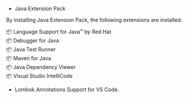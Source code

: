



* Java Extension Pack

By installing Java Extension Pack, the following extensions are installed:  

📦 Language Support for Java™ by Red Hat    
📦 Debugger for Java  
📦 Java Test Runner  
📦 Maven for Java  
📦 Java Dependency Viewer  
📦 Visual Studio IntelliCode   



* Lombok Annotations Support for VS Code. 






